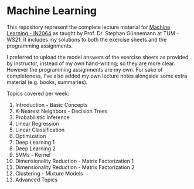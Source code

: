 # Machine Learning

This repository represent the complete lecture material for [Machine Learning - IN2064](https://www.in.tum.de/en/daml/teaching/winter-term-202021/machine-learning/) as taught by Prof. Dr. Stephan Günnemann at TUM - WS21. It includes my solutions to both the exercise sheets and the programming assignments.

I preferred to upload the model answers of the exercise sheets as provided by instructor, instead of my own hand-writing; so they are more clear. However the programming assignments are my own.
For sake of completeness, I've also added my own lecture notes alongside some extra material (e.g. books, summaries).


Topics covered per week:

1. Introduction - Basic Concepts
2. K-Nearest Neighbors - Decision Trees
3. Probabilistic Inference
4. Linear Regression
5. Linear Classification
6. Optimization
7. Deep Learning 1
8. Deep Learning 2
9. SVMs - Kernel
10. Dimensionality Reduction - Matrix Factorization 1
11. Dimensionality Reduction - Matrix Factorization 2
12. Clustering - Mixture Models
13. Advanced Topics

